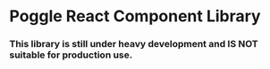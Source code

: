 # Poggle React Component Library

### This library is still under heavy development and IS NOT suitable for production use.
